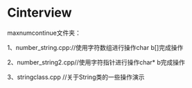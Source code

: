 # Cinterview

maxnumcontinue文件夹：

1、number_string.cpp://使用字符数组进行操作char b[]完成操作

2、number_string2.cpp//使用字符指针进行操作char* b完成操作

3、stringclass.cpp   //关于String类的一些操作演示
